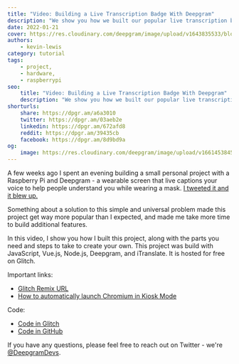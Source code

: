 ```yaml
---
title: "Video: Building a Live Transcription Badge With Deepgram"
description: "We show you how we built our popular live transcription badge project."
date: 2022-01-21
cover: https://res.cloudinary.com/deepgram/image/upload/v1643835533/blog/2022/01/live-transcription-badge-video/build-badge.png
authors:
    - kevin-lewis
category: tutorial
tags:
    - project,
    - hardware,
    - raspberrypi
seo:
    title: "Video: Building a Live Transcription Badge With Deepgram"
    description: "We show you how we built our popular live transcription badge project."
shorturls:
    share: https://dpgr.am/a6a3010
    twitter: https://dpgr.am/03aeb2e
    linkedin: https://dpgr.am/672afd8
    reddit: https://dpgr.am/39435cb
    facebook: https://dpgr.am/8d9bd9a
og:
    image: https://res.cloudinary.com/deepgram/image/upload/v1661453845/blog/live-transcription-badge-video/ograph.png
---
```


A few weeks ago I spent an evening building a small personal project with a Raspberry Pi and Deepgram - a wearable screen that live captions your voice to help people understand you while wearing a mask. [I tweeted it and it blew up.](https://twitter.com/_phzn/status/1478821408486699009)

Something about a solution to this simple and universal problem made this project get way more popular than I expected, and made me take more time to build additional features.

In this video, I show you how I built this project, along with the parts you need and steps to take to create your own. This project was build with JavaScript, Vue.js, Node.js, Deepgram, and iTranslate. It is hosted for free on Glitch.

<youtube id="VPdvo6fF0zc"></youtube>

Important links:

*   [Glitch Remix URL](https://glitch.com/edit/#!/remix/deepgram-transcription-badge)
*   [How to automatically launch Chromium in Kiosk Mode](https://developers.deepgram.com/blog/2022/01/chromium-kiosk-pi/)

Code:

*   [Code in Glitch](https://glitch.com/~deepgram-transcription-badge)
*   [Code in GitHub](https://github.com/deepgram-devs/live-transcription-badge)

If you have any questions, please feel free to reach out on Twitter - we're [@DeepgramDevs](https://twitter.com/DeepgramDevs).

